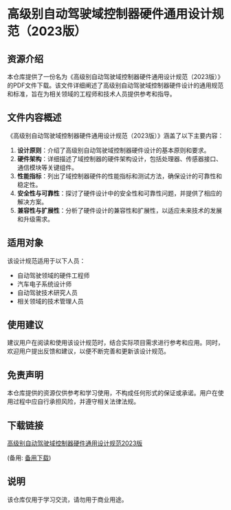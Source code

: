 # 高级别自动驾驶域控制器硬件通用设计规范（2023版）

## 资源介绍

本仓库提供了一份名为《高级别自动驾驶域控制器硬件通用设计规范（2023版）》的PDF文件下载。该文件详细阐述了高级别自动驾驶域控制器硬件设计的通用规范和标准，旨在为相关领域的工程师和技术人员提供参考和指导。

## 文件内容概述

《高级别自动驾驶域控制器硬件通用设计规范（2023版）》涵盖了以下主要内容：

1. **设计原则**：介绍了高级别自动驾驶域控制器硬件设计的基本原则和要求。
2. **硬件架构**：详细描述了域控制器的硬件架构设计，包括处理器、传感器接口、通信模块等关键组件。
3. **性能指标**：列出了域控制器硬件的性能指标和测试方法，确保设计的可靠性和稳定性。
4. **安全性与可靠性**：探讨了硬件设计中的安全性和可靠性问题，并提供了相应的解决方案。
5. **兼容性与扩展性**：分析了硬件设计的兼容性和扩展性，以适应未来技术的发展和升级需求。

## 适用对象

该设计规范适用于以下人员：

- 自动驾驶领域的硬件工程师
- 汽车电子系统设计师
- 自动驾驶技术研究人员
- 相关领域的技术管理人员

## 使用建议

建议用户在阅读和使用该设计规范时，结合实际项目需求进行参考和应用。同时，欢迎用户提出反馈和建议，以便不断完善和更新该设计规范。

## 免责声明

本仓库提供的资源仅供参考和学习使用，不构成任何形式的保证或承诺。用户在使用过程中应自行承担风险，并遵守相关法律法规。

## 下载链接
[高级别自动驾驶域控制器硬件通用设计规范2023版](https://pan.quark.cn/s/597021e3bb1d) 

(备用: [备用下载](https://pan.baidu.com/s/12EVkwyKSPwXeWaDohyNQ9Q?pwd=1234))

## 说明

该仓库仅用于学习交流，请勿用于商业用途。
